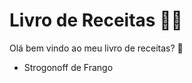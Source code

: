 # Livro de Receitas :man_cook:

Olá bem vindo ao meu livro de receitas? :wave:

- Strogonoff de Frango

